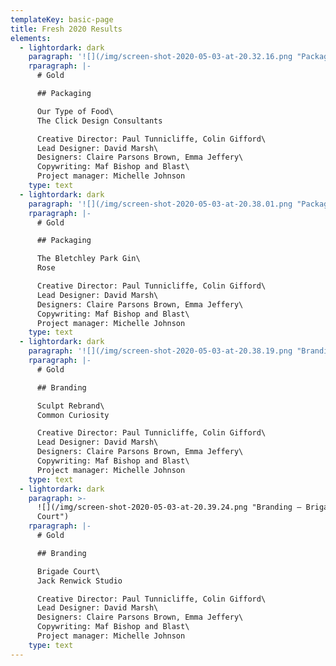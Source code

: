 ```yaml
---
templateKey: basic-page
title: Fresh 2020 Results
elements:
  - lightordark: dark
    paragraph: '![](/img/screen-shot-2020-05-03-at-20.32.16.png "Packaging – Gold")'
    rparagraph: |-
      # Gold

      ## Packaging

      Our Type of Food\
      The Click Design Consultants

      Creative Director: Paul Tunnicliffe, Colin Gifford\
      Lead Designer: David Marsh\
      Designers: Claire Parsons Brown, Emma Jeffery\
      Copywriting: Maf Bishop and Blast\
      Project manager: Michelle Johnson
    type: text
  - lightordark: dark
    paragraph: '![](/img/screen-shot-2020-05-03-at-20.38.01.png "Packaging – Gold")'
    rparagraph: |-
      # Gold

      ## Packaging

      The Bletchley Park Gin\
      Rose

      Creative Director: Paul Tunnicliffe, Colin Gifford\
      Lead Designer: David Marsh\
      Designers: Claire Parsons Brown, Emma Jeffery\
      Copywriting: Maf Bishop and Blast\
      Project manager: Michelle Johnson
    type: text
  - lightordark: dark
    paragraph: '![](/img/screen-shot-2020-05-03-at-20.38.19.png "Branding – Gold")'
    rparagraph: |-
      # Gold

      ## Branding

      Sculpt Rebrand\
      Common Curiosity

      Creative Director: Paul Tunnicliffe, Colin Gifford\
      Lead Designer: David Marsh\
      Designers: Claire Parsons Brown, Emma Jeffery\
      Copywriting: Maf Bishop and Blast\
      Project manager: Michelle Johnson
    type: text
  - lightordark: dark
    paragraph: >-
      ![](/img/screen-shot-2020-05-03-at-20.39.24.png "Branding – Brigade
      Court")
    rparagraph: |-
      # Gold

      ## Branding

      Brigade Court\
      Jack Renwick Studio

      Creative Director: Paul Tunnicliffe, Colin Gifford\
      Lead Designer: David Marsh\
      Designers: Claire Parsons Brown, Emma Jeffery\
      Copywriting: Maf Bishop and Blast\
      Project manager: Michelle Johnson
    type: text
---
```


